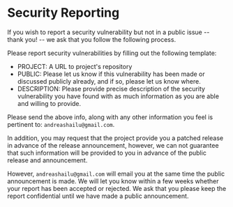 # Security Reporting

If you wish to report a security vulnerability but not in a public issue -- thank you! -- we ask that you follow the following process.

Please report security vulnerabilities by filling out the following template:

- PROJECT: A URL to project's repository
- PUBLIC: Please let us know if this vulnerability has been made or discussed publicly already, and if so, please let us know where.
- DESCRIPTION: Please provide precise description of the security vulnerability you have found with as much information as you are able and willing to provide.

Please send the above info, along with any other information you feel is pertinent to: `andreashailu@gmail.com`.

In addition, you may request that the project provide you a patched release in advance of the release announcement, however, we can not guarantee that such information will be provided to you in advance of the public release and announcement.

However, `andreashailu@gmail.com` will email you at the same time the public announcement is made.
We will let you know within a few weeks whether your report has been accepted or rejected.
We ask that you please keep the report confidential until we have made a public announcement.